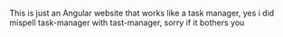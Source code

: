 This is just an Angular website that works like a task manager, yes i did mispell task-manager with tast-manager, sorry if it bothers you
